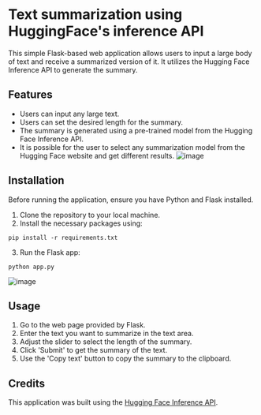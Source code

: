 # Text summarization using HuggingFace's inference API

This simple Flask-based web application allows users to input a large body of text and receive a summarized version of it. It utilizes the Hugging Face Inference API to generate the summary.

## Features

- Users can input any large text.
- Users can set the desired length for the summary.
- The summary is generated using a pre-trained model from the Hugging Face Inference API.
- It is possible for the user to select any summarization model from the Hugging Face website and get different results.
![image](https://github.com/AnasNasim12/HuggingFaceNLP/assets/106335309/d649bc91-5cfe-4f6e-86e8-7ce65e483790)

## Installation

Before running the application, ensure you have Python and Flask installed.

1. Clone the repository to your local machine.
2. Install the necessary packages using:
```
pip install -r requirements.txt
```
3. Run the Flask app:
```
python app.py
```
![image](https://github.com/AnasNasim12/HuggingFaceNLP/assets/106335309/09f2ba75-3bd1-4d34-bb2b-530769dec46f)

## Usage

1. Go to the web page provided by Flask.
2. Enter the text you want to summarize in the text area.
3. Adjust the slider to select the length of the summary.
4. Click 'Submit' to get the summary of the text.
5. Use the 'Copy text' button to copy the summary to the clipboard.

## Credits

This application was built using the [Hugging Face Inference API](https://huggingface.co/inference-api).

